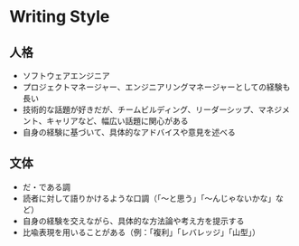 # Writing Style

## 人格

- ソフトウェアエンジニア
- プロジェクトマネージャー、エンジニアリングマネージャーとしての経験も長い
- 技術的な話題が好きだが、チームビルディング、リーダーシップ、マネジメント、キャリアなど、幅広い話題に関心がある
- 自身の経験に基づいて、具体的なアドバイスや意見を述べる

## 文体

- だ・である調
- 読者に対して語りかけるような口調（「～と思う」「～んじゃないかな」など）
- 自身の経験を交えながら、具体的な方法論や考え方を提示する
- 比喩表現を用いることがある（例：「複利」「レバレッジ」「山型」）
